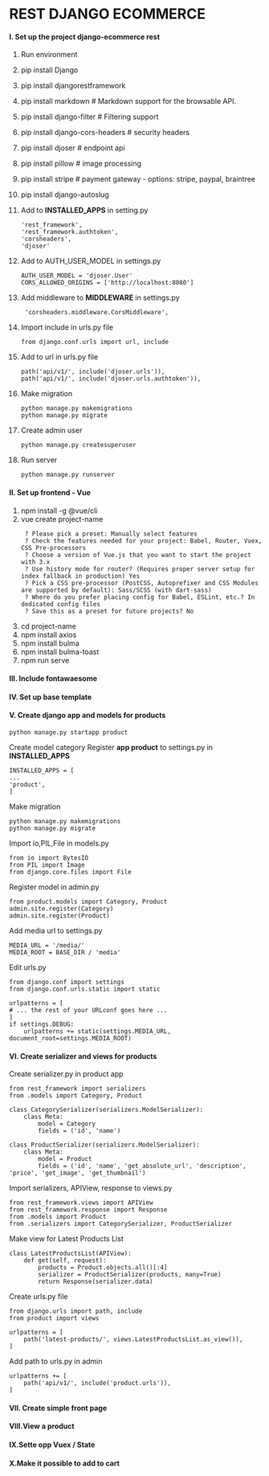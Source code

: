 # REST DJANGO ECOMMERCE

#### I. Set up the project django-ecommerce rest
1. Run environment
2. pip install Django
3. pip install djangorestframework
4. pip install markdown       # Markdown support for the browsable API.
5. pip install django-filter  # Filtering support
6. pip install django-cors-headers # security headers
7. pip install djoser # endpoint api
8. pip install pillow # image processing
9. pip install stripe # payment gateway - options: stripe, paypal, braintree
10. pip install django-autoslug
11. Add to __INSTALLED_APPS__  in setting.py
    ```
    'rest_framework',
    'rest_framework.authtoken',
    'corsheaders',
    'djoser'
    ```
12. Add to AUTH_USER_MODEL in settings.py
    ```
    AUTH_USER_MODEL = 'djoser.User'
    CORS_ALLOWED_ORIGINS = ['http://localhost:8080']
    ```

13. Add middleware to  __MIDDLEWARE__ in settings.py

    ```
     'corsheaders.middleware.CorsMiddleware',
    ```
14. Import include in urls.py file
    ```
    from django.conf.urls import url, include
    ```
15. Add to url in urls.py file
    ```
    path('api/v1/', include('djoser.urls')),
    path('api/v1/', include('djoser.urls.authtoken')),
    ```
16. Make migration
    ```
    python manage.py makemigrations
    python manage.py migrate
    ```
17. Create admin user
    ```
    python manage.py createsuperuser
    ```
18. Run server
    ```
    python manage.py runserver
    ```

#### II. Set up frontend - Vue
1. npm install -g @vue/cli
2. vue create project-name
   ```
    ? Please pick a preset: Manually select features 
    ? Check the features needed for your project: Babel, Router, Vuex, CSS Pre-processors
    ? Choose a version of Vue.js that you want to start the project with 3.x
    ? Use history mode for router? (Requires proper server setup for index fallback in production) Yes
    ? Pick a CSS pre-processor (PostCSS, Autoprefixer and CSS Modules are supported by default): Sass/SCSS (with dart-sass)
    ? Where do you prefer placing config for Babel, ESLint, etc.? In dedicated config files
    ? Save this as a preset for future projects? No
   ```
3. cd project-name
4. npm install axios
5. npm install bulma
6. npm install bulma-toast
7. npm run serve




#### III. Include fontawaesome

#### IV. Set up base template

#### V. Create django app and models for products
    
```python manage.py startapp product```

Create model category
Register __app product__ to settings.py in __INSTALLED_APPS__        

    INSTALLED_APPS = [
    ...    
    'product',
    ]
    
Make migration

    python manage.py makemigrations
    python manage.py migrate

Import io,PIL,File in models.py

    from io import BytesIO
    from PIL import Image
    from django.core.files import File
Register model in  admin.py

    from product.models import Category, Product
    admin.site.register(Category)
    admin.site.register(Product)
Add media url to  settings.py

    MEDIA_URL = '/media/'
    MEDIA_ROOT = BASE_DIR / 'media'

Edit urls.py

    from django.conf import settings
    from django.conf.urls.static import static

    urlpatterns = [
    # ... the rest of your URLconf goes here ...
    ] 
    if settings.DEBUG:
        urlpatterns += static(settings.MEDIA_URL, document_root=settings.MEDIA_ROOT)

#### VI. Create serializer and views for products
Create serializer.py in product app

    from rest_framework import serializers
    from .models import Category, Product

    class CategorySerializer(serializers.ModelSerializer):
        class Meta:
            model = Category
            fields = ('id', 'name')

    class ProductSerializer(serializers.ModelSerializer):
        class Meta:
            model = Product
            fields = ('id', 'name', 'get_absolute_url', 'description', 'price', 'get_image', 'get_thumbnail')

Import  serializers, APIView, response to views.py

    from rest_framework.views import APIView
    from rest_framework.response import Response
    from .models import Product
    from .serializers import CategorySerializer, ProductSerializer

Make view for Latest Products List

    class LatestProductsList(APIView):
        def get(self, request):
            products = Product.objects.all()[:4]
            serializer = ProductSerializer(products, many=True)
            return Response(serializer.data)

Create urls.py file
    
    from django.urls import path, include
    from product import views

    urlpatterns = [
        path('latest-products/', views.LatestProductsList.as_view()),
    ]

Add path to urls.py in admin

    urlpatterns += [
        path('api/v1/', include('product.urls')),
    ]

#### VII. Create simple front page

#### VIII.View a product

#### IX.Sette opp Vuex / State

#### X.Make it possible to add to cart